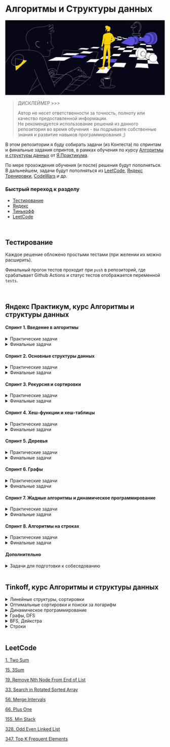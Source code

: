 # Алгоритмы и Структуры данных

![IMG](docs/hero-image.jpg)

> ДИСКЛЕЙМЕР >>>
>
> Автор не несет ответственности за точность, полноту или качество предоставленной информации.<br>
> Не рекомендуется использование решений из данного репозитория во время обучения - вы подрываете
> собственные знания и развитие навыков программирования ;)

В этом репозитории я буду собирать задачи (из Контеста) по спринтам и финальные задания спринтов,
в рамках обучения по курсу [Алгоритмы и структуры данных](https://practicum.yandex.ru/algorithms/) от [Я.Практикума](https://practicum.yandex.ru).

По мере прохождения обучения (и после) решения будут пополняться.
В дальнейшем, задачи будут пополняться из [LeetCode](https://leetcode.com), [Яндекс Тренировки](https://yandex.ru/yaintern/algorithm-training_1), [CodeWars](https://www.codewars.com) и др.


### Быстрый переход к разделу

- [Тестирование](#tests)
- [Яндекс](#yandex)
- [Тинькофф](#tinkoff)
- [LeetCode](#leetcode)


<br>

## Тестирование
<a name="tests"></a>

Каждое решение обложено простыми тестами (при желении их можно расширить).

Финальный  прогон тестов проходит при `push` в репозиторий, где срабатывает Github Actions и статус тестов отображается переменной `tests`.

<br>

## Яндекс Практикум, курс Алгоритмы и структуры данных
<a name="yandex"></a>

#### Спринт 1. Введение в алгоритмы

<details>
  <summary>Практические задачи</summary>

- [x] [A. Значения функции](yandex_practicum/sprint_1/tasks/A)
- [x] [B. Чётные и нечётные числа](yandex_practicum/sprint_1/tasks/B)
- [ ] [C. Соседи](yandex_practicum/sprint_1/tasks/C)
- [ ] [D. Хаотичность погоды](yandex_practicum/sprint_1/tasks/D)
- [x] [E. Самое длинное слово](yandex_practicum/sprint_1/tasks/E)
- [x] [F. Палиндром](yandex_practicum/sprint_1/tasks/F)
- [x] [G. Работа из дома](yandex_practicum/sprint_1/tasks/G)
- [x] [H. Двоичная система](yandex_practicum/sprint_1/tasks/H)
- [x] [I. Степень четырёх](yandex_practicum/sprint_1/tasks/I)
- [x] [J. Факторизация](yandex_practicum/sprint_1/tasks/J)
- [ ] [K. Списочная форма](yandex_practicum/sprint_1/tasks/K)
- [x] [L. Лишняя буква](yandex_practicum/sprint_1/tasks/L)
</details>

<details>
  <summary>Финальные задачи</summary>

- [x] [A. Ближайший ноль](yandex_practicum/sprint_1/final/A)
- [x] [B. Ловкость рук](yandex_practicum/sprint_1/final/B)
</details>

#### Спринт 2. Основные структуры данных

<details>
  <summary>Практические задачи</summary>

- [x] [A. Мониторинг](yandex_practicum/sprint_2/tasks/A)
- [ ] [B. Список дел](yandex_practicum/sprint_2/tasks/B)
- [ ] [C. Нелюбимое дело](yandex_practicum/sprint_2/tasks/C)
- [x] [D. Заботливая мама](yandex_practicum/sprint_2/tasks/D)
- [x] [E. Всё наоборот](yandex_practicum/sprint_2/tasks/E)
- [x] [F. Стек-Max](yandex_practicum/sprint_2/tasks/F)
- [x] [G. Стек-MaxEffective](yandex_practicum/sprint_2/tasks/G)
- [x] [H. Скобочная последовательность](yandex_practicum/sprint_2/tasks/H)
- [x] [I. Ограниченная очередь](yandex_practicum/sprint_2/tasks/I)
- [x] [J. Списочная очередь](yandex_practicum/sprint_2/tasks/J)
- [x] [K. Рекурсивные числа Фибоначчи](yandex_practicum/sprint_2/tasks/K)
- [x] [L. Фибоначчи по модулю](yandex_practicum/sprint_2/tasks/L)
</details>

<details>
  <summary>Финальные задачи</summary>

- [x] [A. Дек](yandex_practicum/sprint_2/final/A)
- [x] [B. Калькулятор](yandex_practicum/sprint_2/final/B)
</details>

#### Спринт 3. Рекурсия и сортировки

<details>
  <summary>Практические задачи</summary>

- [x] [A. Генератор скобок](yandex_practicum/sprint_3/tasks/A)
- [x] [B. Комбинации](yandex_practicum/sprint_3/tasks/B)
- [x] [C. Подпоследовательность](yandex_practicum/sprint_3/tasks/C)
- [x] [D. Печеньки](yandex_practicum/sprint_3/tasks/D)
- [ ] [E. Покупка домов](yandex_practicum/sprint_3/tasks/E)
- [ ] [F. Периметр треугольника](yandex_practicum/sprint_3/tasks/F)
- [x] [G. Гардероб](yandex_practicum/sprint_3/tasks/G)
- [x] [H. Большое число](yandex_practicum/sprint_3/tasks/H)
- [ ] [I. Любители конференций](yandex_practicum/sprint_3/tasks/I)
- [x] [J. Пузырёк](yandex_practicum/sprint_3/tasks/J)
- [x] [K. Сортировка слиянием](yandex_practicum/sprint_3/tasks/K)
- [ ] [M. Золотая середина](yandex_practicum/sprint_3/tasks/M)
- [ ] [N. Клумбы](yandex_practicum/sprint_3/tasks/N)
- [ ] [O. Разность треш-индексов](yandex_practicum/sprint_3/tasks/O)
- [x] [P. Частичная сортировка](yandex_practicum/sprint_3/tasks/P)
</details>

<details>
  <summary>Финальные задачи</summary>

- [x] [A. Поиск в сломанном массиве](yandex_practicum/sprint_3/final/A)
- [x] [B. Эффективная быстрая сортировка](yandex_practicum/sprint_3/final/B)
</details>

#### Спринт 4. Хеш-функции и хеш-таблицы

<details>
  <summary>Практические задачи</summary>

- [x] [A. Полиномиальный хеш](yandex_practicum/sprint_4/tasks/A)
- [ ] [B. Сломай меня](yandex_practicum/sprint_4/tasks/B)
- [x] [C. Префиксные хеши](yandex_practicum/sprint_4/tasks/C)
- [x] [D. Кружки](yandex_practicum/sprint_4/tasks/D)
- [x] [E. Подстроки](yandex_practicum/sprint_4/tasks/E)
- [ ] [F. Анаграммная группировка](yandex_practicum/sprint_4/tasks/F)
- [x] [G. Соревнование](yandex_practicum/sprint_4/tasks/G)
- [x] [H. Странное сравнение](yandex_practicum/sprint_4/tasks/H)
- [x] [I. Общий подмассив](yandex_practicum/sprint_4/tasks/I)
- [x] [J. Сумма четвёрок](yandex_practicum/sprint_4/tasks/J)
- [ ] [K. Ближайшая остановка](yandex_practicum/sprint_4/tasks/K)
- [ ] [L. МногоГоша](yandex_practicum/sprint_4/tasks/L)
</details>

<details>
  <summary>Финальные задачи</summary>

- [x] [A. Поисковая система](yandex_practicum/sprint_4/final/A)
- [x] [B. Хеш-таблица](yandex_practicum/sprint_4/final/B)
</details>

#### Спринт 5. Деревья

<details>
  <summary>Практические задачи</summary>

- [x] [A. Лампочки](yandex_practicum/sprint_5/tasks/A)
- [x] [B. Сбалансированное дерево](yandex_practicum/sprint_5/tasks/B)
- [x] [C. Дерево - анаграмма](yandex_practicum/sprint_5/tasks/C)
- [ ] [D. Деревья - близнецы](yandex_practicum/sprint_5/tasks/D)
- [ ] [E. Дерево поиска](yandex_practicum/sprint_5/tasks/E)
- [x] [F. Максимальная глубина](yandex_practicum/sprint_5/tasks/F)
- [ ] [G. Максимальный путь в дереве](yandex_practicum/sprint_5/tasks/G)
- [ ] [H. Числовые пути](yandex_practicum/sprint_5/tasks/H)
- [ ] [I. Разные деревья поиска](yandex_practicum/sprint_5/tasks/I)
- [x] [J. Добавь узел](yandex_practicum/sprint_5/tasks/J)
- [x] [K. Выведи диапазон](yandex_practicum/sprint_5/tasks/K)
- [x] [L. Просеивание вниз](yandex_practicum/sprint_5/tasks/L)
- [x] [M. Просеивание вверх](yandex_practicum/sprint_5/tasks/M)
- [x] [N. Разбиение дерева](yandex_practicum/sprint_5/tasks/N)
</details>

<details>
  <summary>Финальные задачи</summary>

- [x] [A. Пирамидальная сортировка](yandex_practicum/sprint_5/final/A)
- [x] [B. Удали узел](yandex_practicum/sprint_5/final/B)
</details>

#### Спринт 6. Графы

<details>
  <summary>Практические задачи</summary>

- [x] [A. Построить список смежности](yandex_practicum/sprint_6/tasks/A)
- [x] [B. Перевести список ребер в матрицу смежности](yandex_practicum/sprint_6/tasks/B)
- [x] [C. DFS](yandex_practicum/sprint_6/tasks/C)
- [x] [D. BFS](yandex_practicum/sprint_6/tasks/D)
- [ ] [E. Компоненты связности](yandex_practicum/sprint_6/tasks/E)
- [ ] [F. Расстояние между вершинами](yandex_practicum/sprint_6/tasks/F)
- [ ] [G. Максимальное расстояние](yandex_practicum/sprint_6/tasks/G)
- [ ] [H. Время выходить](yandex_practicum/sprint_6/tasks/H)
- [x] [J. Топологическая сортировка](yandex_practicum/sprint_6/tasks/J)
- [ ] [K. Достопримечательности](yandex_practicum/sprint_6/tasks/K)
- [x] [L. Полный граф](yandex_practicum/sprint_6/tasks/L)
- [x] [M. Проверка на двудольность](yandex_practicum/sprint_6/tasks/M)
</details>

<details>
  <summary>Финальные задачи</summary>

- [x] [A. Дорогая сеть](yandex_practicum/sprint_6/final/A)
- [x] [B. Железные дороги](yandex_practicum/sprint_6/final/B)
</details>

#### Спринт 7. Жадные алгоритмы и динамическое программирование

<details>
  <summary>Практические задачи</summary>

- [x] [A. Биржа](yandex_practicum/sprint_7/tasks/A)
- [ ] [B. Расписание](yandex_practicum/sprint_7/tasks/B)
- [x] [C. Золотая лихорадка](yandex_practicum/sprint_7/tasks/C)
- [x] [D. Числа Фибоначчи для взрослых](yandex_practicum/sprint_7/tasks/D)
- [x] [E. Алла на Алгосах](yandex_practicum/sprint_7/tasks/E)
- [x] [F. Прыжки по лестнице](yandex_practicum/sprint_7/tasks/F)
- [ ] [G. Банкомат](yandex_practicum/sprint_7/tasks/G)
- [x] [H. Поле с цветочками](yandex_practicum/sprint_7/tasks/H)
- [ ] [I. Сложное поле с цветочками](yandex_practicum/sprint_7/tasks/I)
- [ ] [J. Путешествие](yandex_practicum/sprint_7/tasks/J)
- [ ] [K. Гороскопы](yandex_practicum/sprint_7/tasks/K)
- [x] [L. Золото лепреконов](yandex_practicum/sprint_7/tasks/L)
- [x] [M. Рюкзак](yandex_practicum/sprint_7/tasks/M)
- [ ] [N. Гоша в ресторане](yandex_practicum/sprint_7/tasks/N)
- [x] [O. Количество путей](yandex_practicum/sprint_7/tasks/O)
</details>

<details>
  <summary>Финальные задачи</summary>

- [x] [A. Расстояние по Левенштейну](yandex_practicum/sprint_7/final/A)
- [x] [B. Одинаковые суммы](yandex_practicum/sprint_7/final/B)
</details>

#### Спринт 8. Алгоритмы на строках

<details>
  <summary>Практические задачи</summary>

- [x] [A. Разворот строки](yandex_practicum/sprint_8/tasks/A)
- [ ] [B. Пограничный контроль](yandex_practicum/sprint_8/tasks/B)
- [ ] [C. Самый длинный палиндром 2](yandex_practicum/sprint_8/tasks/C)
- [x] [D. Общий префикс](yandex_practicum/sprint_8/tasks/D)
- [ ] [E. Вставка строк](yandex_practicum/sprint_8/tasks/E)
- [x] [F. Частое слово](yandex_practicum/sprint_8/tasks/F)
- [x] [G. Поиск со сдвигом](yandex_practicum/sprint_8/tasks/G)
- [x] [H. Глобальная замена](yandex_practicum/sprint_8/tasks/H)
- [x] [I. Повтор](yandex_practicum/sprint_8/tasks/I)
- [ ] [J. Случай верблюда](yandex_practicum/sprint_8/tasks/J)
- [x] [K. Сравнить две строки](yandex_practicum/sprint_8/tasks/K)
- [x] [L. Подсчёт префикс-функции](yandex_practicum/sprint_8/tasks/L)
</details>

<details>
  <summary>Финальные задачи</summary>

- [x] [A. Packed Prefix](yandex_practicum/sprint_8/final/A)
- [x] [B. Шпаргалка](yandex_practicum/sprint_8/final/B)
</details>

#### Дополнительно

<details>
  <summary>Задачи для подготовки к собеседованию</summary>

- [X] [A. A+B](yandex_practicum/sprint_interview/A)
- [ ] [B. Card Counter](yandex_practicum/sprint_interview/B)
- [ ] [C. Статус 200](yandex_practicum/sprint_interview/C)
- [ ] [D. Matrix. Resurrection](yandex_practicum/sprint_interview/D)
- [ ] [E. Римлянин](yandex_practicum/sprint_interview/E)
- [ ] [F. Хорошие строки](yandex_practicum/sprint_interview/F)
- [ ] [G. Пути в дереве](yandex_practicum/sprint_interview/G)
- [ ] [H. Сизиф](yandex_practicum/sprint_interview/H)
- [ ] [I. Частичный разворот](yandex_practicum/sprint_interview/I)
- [ ] [J. Ферзи](yandex_practicum/sprint_interview/J)
- [ ] [K. Разрыв шаблона](yandex_practicum/sprint_interview/K)
- [ ] [L. Пересечение отрезков](yandex_practicum/sprint_interview/L)
- [ ] [M. Массив юрского периода](yandex_practicum/sprint_interview/M)
- [ ] [N. Атака клонов](yandex_practicum/sprint_interview/N)
- [ ] [O. Монополия++](yandex_practicum/sprint_interview/O)
- [ ] [P. Граница дерева](yandex_practicum/sprint_interview/P)
- [ ] [Q. Прямота](yandex_practicum/sprint_interview/Q)
- [ ] [R. Паша и Марк](yandex_practicum/sprint_interview/R)
- [ ] [S. По ip вычислю](yandex_practicum/sprint_interview/S)
- [ ] [T. XORошая задача](yandex_practicum/sprint_interview/T)
- [ ] [U. Опять скобочные последовательности](yandex_practicum/sprint_interview/U)
</details>

<br>

## Tinkoff, курс Алгоритмы и структуры данных
<a name="tinkoff"></a>

<details>
  <summary>Линейные структуры, сортировки</summary>

- [ ] [A. Анаграммы](tinkoff/1/A)
- [ ] [Простая очередь](tinkoff/1/2)
- [ ] [Постфиксная запись](tinkoff/1/3)
- [ ] [Кошмар в замке](tinkoff/1/4)
- [ ] [Гоблины и очереди](tinkoff/1/5)
- [ ] [Число](tinkoff/1/6)
</details>
<details>
  <summary>Оптимальные сортировки и поиски за логарифм</summary>

- [ ] [Count me in](tinkoff/2/1)
- [ ] [Инверсии](tinkoff/2/2)
- [ ] [Минимизируем максимум](tinkoff/2/3)
- [ ] [Дремучий лес](tinkoff/2/4)
</details>
<details>
  <summary>Динамическое программирование</summary>

- [ ] [Калькулятор](tinkoff/3/1)
- [ ] [Конём ходи!](tinkoff/3/2)
- [ ] [Наибольший квадрат](tinkoff/3/3)
- [ ] [Гвоздики](tinkoff/3/4)
- [ ] [Лесенки](tinkoff/3/5)
</details>
<details>
  <summary>Графы, DFS</summary>

- [ ] [Дерево?](tinkoff/4/1)
- [ ] [Компоненты связности](tinkoff/4/2)
- [ ] [Удаление клеток](tinkoff/4/3)
- [ ] [Получи дерево](tinkoff/4/4)
- [ ] [Долой списывани!](tinkoff/4/5)
- [ ] [Есть ли цикл?](tinkoff/4/6)
- [ ] [Свинки-копилки](tinkoff/4/7)
- [ ] [Topsort](tinkoff/4/8)
- [ ] [Предок](tinkoff/4/9)
</details>
<details>
  <summary>BFS, Дейкстра</summary>

- [ ] [Наименьшее кратное](tinkoff/5/1)
- [ ] [Дейкстра](tinkoff/5/2)
- [ ] [Автобусы](tinkoff/5/3)
- [ ] [Числа](tinkoff/5/4)
</details>
<details>
  <summary>Строки</summary>

- [ ] [Функция от строчки](tinkoff/6/1)
- [ ] [Период строки](tinkoff/6/2)
- [ ] [Подпалиндромы](tinkoff/6/3)
- [ ] [Поиск подстроки](tinkoff/6/4)
</details>

<br>

## LeetCode
<a name="leetcode"></a>

[1. Two Sum](leetcode/1)

[15. 3Sum](leetcode/15)

[19. Remove Nth Node From End of List](leetcode/19)

[33. Search in Rotated Sorted Array](leetcode/33)

[56. Merge Intervals](leetcode/56)

[66. Plus One](leetcode/66)

[155. Min Stack](leetcode/155)

[328. Odd Even Linked List](leetcode/328)

[347. Top K Frequent Elements](leetcode/347)

<br>
